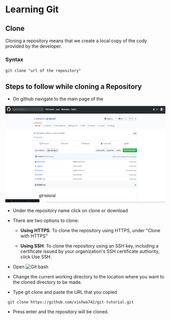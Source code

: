 # Learning Git
## Clone
Cloning a repository means that we create a local copy of the cody provided by the developer.
### Syntax 
```
git clone "url of the repository"

```




## Steps to follow while cloning a Repository
-  On github navigate to the main page of the 

<img src="Screenshots/main.png" width="500" height="300">

-  Under the repository name click on clone or download
 
- There are two options to clone:

  -  **Using HTTPS**: To clone the repository using HTTPS, under "Clone with HTTPS" 
  
  - **Using SSH**: To clone the repository using an SSH key, including a certificate issued by your organization's SSH certificate authority, click Use SSH.
 
-  Open ![ Git bash](  URL )

-  Change the current working directory to the location where you want to the cloned directory to be made.

-  Type git clone and paste the URL that you copied

```
 git clone https://github.com/vishwa742/git-tutorial.git

```

-  Press enter and the repository will be cloned.
   
   
